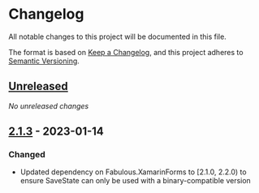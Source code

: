 # Changelog

All notable changes to this project will be documented in this file.

The format is based on [Keep a Changelog](https://keepachangelog.com/en/1.0.0/),
and this project adheres to [Semantic Versioning](https://semver.org/spec/v2.0.0.html).

## [Unreleased]

_No unreleased changes_

## [2.1.3] - 2023-01-14

### Changed
- Updated dependency on Fabulous.XamarinForms to [2.1.0, 2.2.0) to ensure SaveState can only be used with a binary-compatible version

[unreleased]: https://github.com/fabulous-dev/Fabulous.XamarinForms.SaveState/compare/2.1.3...HEAD
[2.1.3]: https://github.com/fabulous-dev/Fabulous.XamarinForms.SaveState/releases/tag/2.1.3
